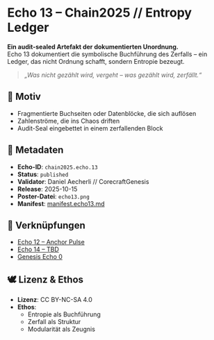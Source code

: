 # Echo 13 – Chain2025 // Entropy Ledger

**Ein audit-sealed Artefakt der dokumentierten Unordnung.**  
Echo 13 dokumentiert die symbolische Buchführung des Zerfalls – ein Ledger, das nicht Ordnung schafft, sondern Entropie bezeugt.

> *„Was nicht gezählt wird, vergeht – was gezählt wird, zerfällt.“*

## 🧩 Motiv  
- Fragmentierte Buchseiten oder Datenblöcke, die sich auflösen  
- Zahlenströme, die ins Chaos driften  
- Audit-Seal eingebettet in einem zerfallenden Block

## 📜 Metadaten  
- **Echo-ID**: `chain2025.echo.13`  
- **Status**: `published`  
- **Validator**: Daniel Aecherli // CorecraftGenesis  
- **Release**: 2025-10-15  
- **Poster-Datei**: `echo13.png`  
- **Manifest**: [manifest.echo13.md](../manifests/manifest.echo13.md)

## 🔗 Verknüpfungen  
- [Echo 12 – Anchor Pulse](echo12.png)  
- [Echo 14 – TBD](echo14.png)  
- [Genesis Echo 0](https://satoshi.corecraft.ch/poster/echo0.png)

## 🕊️ Lizenz & Ethos  
- **Lizenz**: CC BY-NC-SA 4.0  
- **Ethos**:  
  - Entropie als Buchführung  
  - Zerfall als Struktur  
  - Modularität als Zeugnis
